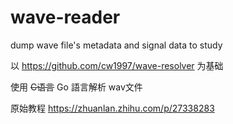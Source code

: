 # wave-reader
dump wave file's metadata and signal data to study   

以 https://github.com/cw1997/wave-resolver 为基础    

使用 ~~C语言~~ Go 語言解析 wav文件    

原始教程 https://zhuanlan.zhihu.com/p/27338283     
